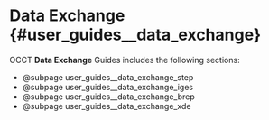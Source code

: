 Data Exchange {#user_guides__data_exchange}
=============

OCCT <b>Data Exchange</b> Guides includes the following sections:

* @subpage user_guides__data_exchange_step
* @subpage user_guides__data_exchange_iges
* @subpage user_guides__data_exchange_brep
* @subpage user_guides__data_exchange_xde
